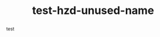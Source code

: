 ---
schema: rdl
title: test-hzd-unused-name
organization: GFDRR
category:
  - Hazard
abstract: test
notes: ''
source: test
model_date: test
version: ''
purpose: ''
project: ''
biblio_title: ''
biblio_url: ''
geo_coverage:
  - AFG
license: 'https://creativecommons.org/licenses/by/4.0/'
maintainer: ''
maintainer_email: ''
hazard_type:
  - EQ
analysis_type: Deterministic
geo_area: ''
time_start: ''
time_end: ''
time_span: ''
time_year: ''
calculation_method: Inferred
frequency_type:
  - Rate
return_period: ''
occurrence_time_start: ''
occurrence_time_end: ''
occurrence_time_span: ''
description: ''
process_type:
  - TOR
imt:
  - PGV_m/s
data_uncertainty: ''
---